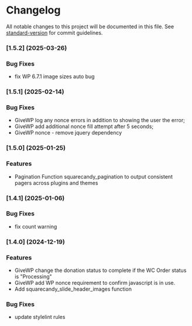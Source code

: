 # Changelog

All notable changes to this project will be documented in this file. See [standard-version](https://github.com/conventional-changelog/standard-version) for commit guidelines.

### [1.5.2] (2025-03-26)

### Bug Fixes

* fix WP 6.7.1 image sizes auto bug

### [1.5.1] (2025-02-14)

### Bug Fixes

* GiveWP log any nonce errors in addition to showing the user the error;
* GiveWP add additional nonce fill attempt after 5 seconds;
* GiveWP nonce - remove jquery dependency

### [1.5.0] (2025-01-25)

### Features

* Pagination Function squarecandy_pagination to output consistent pagers across plugins and themes

### [1.4.1] (2025-01-06)

### Bug Fixes

* fix count warning

### [1.4.0] (2024-12-19)

### Features

* GiveWP change the donation status to complete if the WC Order status is "Processing"
* GiveWP add WP nonce requirement to confirm javascript is in use.
* Add squarecandy_slide_header_images function

### Bug Fixes

* update stylelint rules

